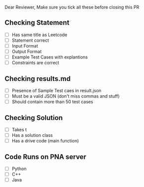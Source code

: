 Dear Reviewer, Make sure you tick all these before closing this PR
## Checking Statement
- [ ] Has same title as Leetcode 
- [ ] Statement correct
- [ ] Input Format
- [ ] Output Format
- [ ] Example Test Cases with explantions
- [ ] Constraints are correct
## Checking results.md
- [ ] Presence of Sample Test caes in result.json
- [ ] Must be a valid JSON (don't miss commas and stuff)
- [ ] Should contain more than 50 test cases
## Checking Solution
- [ ] Takes t
- [ ] Has a solution class
- [ ] Has a drive code (main function)
## Code Runs on PNA server
- [ ] Python
- [ ] C++
- [ ] Java
